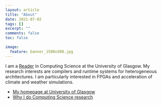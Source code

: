 ```yaml
---
layout: article
title: "About"
date: 2021-07-02
tags: []
excerpt: ""
comments: false
toc: false

image:
  feature: banner_1500x500.jpg
---
```


I am a [Reader](https://en.wikipedia.org/wiki/Reader_(academic_rank)) in Computing Science at the University of Glasgow. My research interests are compilers and runtime systems for heterogeneous architectures. I am particularly interested in FPGAs and acceleration of climate and weather simulations.

* [My homepage at University of Glasgow](https://www.gla.ac.uk/schools/computing/staff/wimvanderbauwhede/#/biography)
* [Why I do Computing Science research](https://www.slideshare.net/WimVanderbauwhede/why-i-do-computing-science-research)
